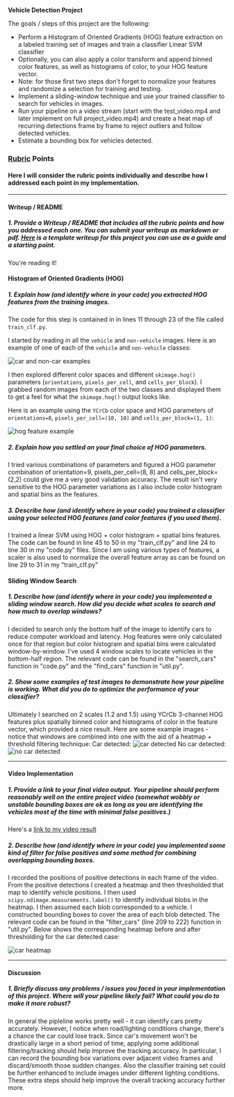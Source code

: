 **Vehicle Detection Project**

The goals / steps of this project are the following:

* Perform a Histogram of Oriented Gradients (HOG) feature extraction on a labeled training set of images and train a classifier Linear SVM classifier
* Optionally, you can also apply a color transform and append binned color features, as well as histograms of color, to your HOG feature vector. 
* Note: for those first two steps don't forget to normalize your features and randomize a selection for training and testing.
* Implement a sliding-window technique and use your trained classifier to search for vehicles in images.
* Run your pipeline on a video stream (start with the test_video.mp4 and later implement on full project_video.mp4) and create a heat map of recurring detections frame by frame to reject outliers and follow detected vehicles.
* Estimate a bounding box for vehicles detected.

[//]: # (Image References)
[image1]: ./output_images/car_not_car.png
[image2]: ./output_images/car_not_car_hog.png
[image3]: ./output_images/car_id.png
[image4]: ./output_images/nocar_id.png
[image5]: ./output_images/car_id_heatmap.png

### [Rubric](https://review.udacity.com/#!/rubrics/513/view) Points
#### Here I will consider the rubric points individually and describe how I addressed each point in my implementation.  

---
#### Writeup / README

##### 1. Provide a Writeup / README that includes all the rubric points and how you addressed each one.  You can submit your writeup as markdown or pdf.  [Here](https://github.com/udacity/CarND-Vehicle-Detection/blob/master/writeup_template.md) is a template writeup for this project you can use as a guide and a starting point.  

You're reading it!

#### Histogram of Oriented Gradients (HOG)

##### 1. Explain how (and identify where in your code) you extracted HOG features from the training images.

The code for this step is contained in in lines 11 through 23 of the file called `train_clf.py`.  

I started by reading in all the `vehicle` and `non-vehicle` images.  Here is an example of one of each of the `vehicle` and `non-vehicle` classes:

![car and non-car examples][image1]

I then explored different color spaces and different `skimage.hog()` parameters (`orientations`, `pixels_per_cell`, and `cells_per_block`).  I grabbed random images from each of the two classes and displayed them to get a feel for what the `skimage.hog()` output looks like.

Here is an example using the `YCrCb` color space and HOG parameters of `orientations=8`, `pixels_per_cell=(10, 10)` and `cells_per_block=(1, 1)`:


![hog feature example][image2]

##### 2. Explain how you settled on your final choice of HOG parameters.

I tried various combinations of parameters and figured a HOG parameter combination of orientation=9, pixels_per_cell=(8, 8) and cells_per_block=(2,2) could give me a very good validation accuracy. The result isn't very sensitive to the HOG parameter variations as I also include color histogram and spatial bins as the features.

##### 3. Describe how (and identify where in your code) you trained a classifier using your selected HOG features (and color features if you used them).

I trained a linear SVM using HOG + color histogram + spatial bins features. The code can be found in line 45 to 50 in my "train_clf.py" and line 24 to line 30 in my "code.py" files. Since I am using various types of features, a scaler is also used to normalize the overall feature array as can be found on line 29 to 31 in my "train_clf.py"

#### Sliding Window Search

##### 1. Describe how (and identify where in your code) you implemented a sliding window search.  How did you decide what scales to search and how much to overlap windows?

I decided to search only the bottom half of the image to identify cars to reduce computer workload and latency. Hog features were only calculated once for that region but color histogram and spatial bins were calculated window-by-window. I've used 4 window scales to locate vehicles in the bottom-half region. The relevant code can be found in the "search_cars" function in "code.py" and the "find_cars" function in "util.py".

##### 2. Show some examples of test images to demonstrate how your pipeline is working.  What did you do to optimize the performance of your classifier?

Ultimately I searched on 2 scales (1.2 and 1.5) using YCrCb 3-channel HOG features plus spatially binned color and histograms of color in the feature vector, which provided a nice result.  Here are some example images - notice that windows are combined into one with the aid of a heatmap + threshold filtering technique:
Car detected:
![car detected][image3]
No car detected:
![no car detected][image4]

---

#### Video Implementation

##### 1. Provide a link to your final video output.  Your pipeline should perform reasonably well on the entire project video (somewhat wobbly or unstable bounding boxes are ok as long as you are identifying the vehicles most of the time with minimal false positives.)
Here's a [link to my video result](./project_output.mp4)


##### 2. Describe how (and identify where in your code) you implemented some kind of filter for false positives and some method for combining overlapping bounding boxes.

I recorded the positions of positive detections in each frame of the video. From the positive detections I created a heatmap and then thresholded that map to identify vehicle positions.  I then used `scipy.ndimage.measurements.label()` to identify individual blobs in the heatmap.  I then assumed each blob corresponded to a vehicle.  I constructed bounding boxes to cover the area of each blob detected. The relevant code can be found in the "filter_cars" (line 209 to 222) function in "util.py".
Below shows the corresponding heatmap before and after thresholding for the car detected case:

![car heatmap][image5]

---

#### Discussion

##### 1. Briefly discuss any problems / issues you faced in your implementation of this project.  Where will your pipeline likely fail?  What could you do to make it more robust?

In general the pipleline works pretty well - it can identify cars pretty accurately. However, I notice when road/lighting conditions change, there's a chance the car could lose track. Since car's movement won't be drastically large in a short period of time, applying some additional filtering/tracking should help improve the tracking accuracy. In particular, I can record the bounding box variations over adjacent video frames and discard/smooth those sudden changes. Also the classifier training set could be further enhanced to include images under different lighting conditions. These extra steps should help improve the overall tracking accuracy further more.
